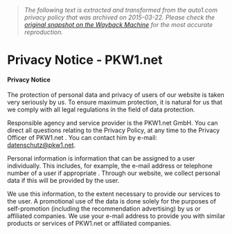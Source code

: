 > *The following text is extracted and transformed from the auto1.com privacy policy that was archived on 2015-03-22. Please check the [original snapshot on the Wayback Machine](https://web.archive.org/web/20150322204707id_/https%3A//auto1.com/en_us/datenschutz) for the most accurate reproduction.*

# Privacy Notice - PKW1.net

#### Privacy Notice

The protection of personal data and privacy of users of our website is taken very seriously by us. To ensure maximum protection, it is natural for us that we comply with all legal regulations in the field of data protection. 

Responsible agency and service provider is the PKW1.net GmbH. You can direct all questions relating to the Privacy Policy, at any time to the Privacy Officer of PKW1.net . You can contact him by e-mail: datenschutz@pkw1.net. 

Personal information is information that can be assigned to a user individually. This includes, for example, the e-mail address or telephone number of a user if appropriate . Through our website, we collect personal data if this will be provided by the user. 

We use this information, to the extent necessary to provide our services to the user. A promotional use of the data is done solely for the purposes of self-promotion (including the recommendation advertising) by us or affiliated companies. We use your e-mail address to provide you with similar products or services of PKW1.net or affiliated companies. 
